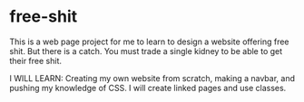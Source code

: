 # free-shit

This is a web page project for me to learn to design a website offering free shit. But there is a catch. You must trade a single kidney to be able to get their free shit.

I WILL LEARN: Creating my own website from scratch, making a navbar, and pushing my knowledge of CSS. I will create linked pages and use classes.

